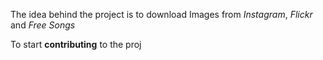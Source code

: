The idea behind the project is to download Images from *Instagram*, *Flickr* and *Free Songs*

To start **contributing** to the proj
